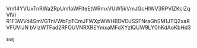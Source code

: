 Vm14YVUxTnRWa2RpUm1oWFlteEtWRmxVUW5kVmJGcHlWV3RPVlZKclZqVlVi
R1F3WVd4SmVGTnVWbFpTCmJFWXpWWHBDVDJSSFNraGhSM1JTQ2xaRVFUVlJN
bVIzWTFad2RFOUVNRXREYmxaMFdXYzlQUW9LY0hKdAoKbHd3

swj